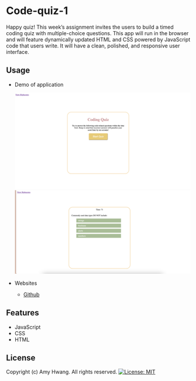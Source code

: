 # Code-quiz-1
Happy quiz!
This week’s assignment invites the users to build a timed coding quiz with multiple-choice questions. This app will run in the browser and will feature dynamically updated HTML and CSS powered by JavaScript code that users write. It will have a clean, polished, and responsive user interface.

## Usage


* Demo of application

  ![Code Quiz demo](./assets/Img/demo.png)
  ![Code Quiz demo](./assets/Img/demo2.png)

* Websites
  * [Github](https://github.com/wl0194)

## Features

* JavaScript
* CSS
* HTML

## License

Copyright (c) Amy Hwang. All rights reserved.
[![License: MIT](https://img.shields.io/badge/License-MIT-yellow.svg)](https://opensource.org/licenses/MIT)

